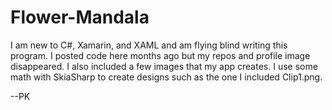 # Flower-Mandala

I am new to C#, Xamarin, and XAML and am flying blind writing this program. I posted code here months ago but my repos and profile image disappeared. I also included a few images that my app creates. I use some math with SkiaSharp to create designs such as the one I included Clip1.png. 

--PK
